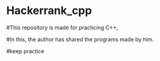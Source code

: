 # Hackerrank_cpp

#This repository is made for practicing C++,

#In this, the author has shared the programs made by him.

#keep practice
